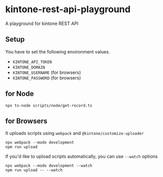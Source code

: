 # kintone-rest-api-playground
A playground for kintone REST API

## Setup

You have to set the following environment values.

- `KINTONE_API_TOKEN`
- `KINTONE_DOMAIN`
- `KINTONE_USERNAME` (for browsers)
- `KINTONE_PASSWORD` (for browsers)

## for Node

```
npx ts-node scripts/node/get-record.ts
```

## for Browsers

It uploads scripts using `webpack` and `@kintone/customize-uploader`

```
npx webpack --mode development
npm run upload
```

If you'd like to upload scripts automatically, you can use `--watch` options

```
npx webpack --mode development --watch
npm run upload -- --watch
```